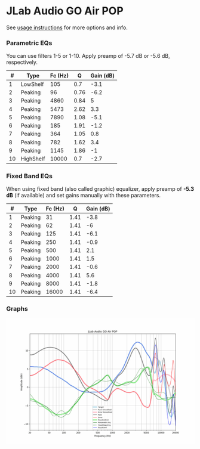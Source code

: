 # JLab Audio GO Air POP
See [usage instructions](https://github.com/jaakkopasanen/AutoEq#usage) for more options and info.

### Parametric EQs
You can use filters 1-5 or 1-10. Apply preamp of -5.7 dB or -5.6 dB, respectively.

|   # | Type      |   Fc (Hz) |    Q |   Gain (dB) |
|-----|-----------|-----------|------|-------------|
|   1 | LowShelf  |       105 | 0.7  |        -3.1 |
|   2 | Peaking   |        96 | 0.76 |        -6.2 |
|   3 | Peaking   |      4860 | 0.84 |         5   |
|   4 | Peaking   |      5473 | 2.62 |         3.3 |
|   5 | Peaking   |      7890 | 1.08 |        -5.1 |
|   6 | Peaking   |       185 | 1.91 |        -1.2 |
|   7 | Peaking   |       364 | 1.05 |         0.8 |
|   8 | Peaking   |       782 | 1.62 |         3.4 |
|   9 | Peaking   |      1145 | 1.86 |        -1   |
|  10 | HighShelf |     10000 | 0.7  |        -2.7 |

### Fixed Band EQs
When using fixed band (also called graphic) equalizer, apply preamp of **-5.3 dB** (if available) and set gains manually with these parameters.

|   # | Type    |   Fc (Hz) |    Q |   Gain (dB) |
|-----|---------|-----------|------|-------------|
|   1 | Peaking |        31 | 1.41 |        -3.8 |
|   2 | Peaking |        62 | 1.41 |        -6   |
|   3 | Peaking |       125 | 1.41 |        -6.1 |
|   4 | Peaking |       250 | 1.41 |        -0.9 |
|   5 | Peaking |       500 | 1.41 |         2.1 |
|   6 | Peaking |      1000 | 1.41 |         1.5 |
|   7 | Peaking |      2000 | 1.41 |        -0.6 |
|   8 | Peaking |      4000 | 1.41 |         5.6 |
|   9 | Peaking |      8000 | 1.41 |        -1.8 |
|  10 | Peaking |     16000 | 1.41 |        -6.4 |

### Graphs
![](./JLab%20Audio%20GO%20Air%20POP.png)
